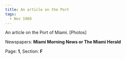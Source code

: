 ```yaml
---  
title: An article on the Port  
tags:  
  - Nov 1960  
---  
```

  
An article on the Port of Miami. [Photos]  
  
Newspapers: **Miami Morning News or The Miami Herald**  
  
Page: **1**, Section: **F** 
